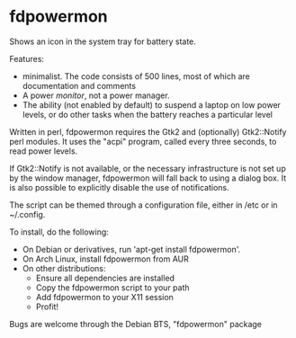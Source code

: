 fdpowermon
==========

Shows an icon in the system tray for battery state.

Features:
- minimalist. The code consists of 500 lines, most of which are
  documentation and comments
- A power _monitor_, not a power manager.
- The ability (not enabled by default) to suspend a laptop on low power
  levels, or do other tasks when the battery reaches a particular level

Written in perl, fdpowermon requires the Gtk2 and (optionally)
Gtk2::Notify perl modules. It uses the "acpi" program, called every
three seconds, to read power levels.

If Gtk2::Notify is not available, or the necessary infrastructure is not
set up by the window manager, fdpowermon will fall back to using a
dialog box. It is also possible to explicitly disable the use of
notifications.

The script can be themed through a configuration file, either in /etc or
in ~/.config.

To install, do the following:
- On Debian or derivatives, run 'apt-get install fdpowermon'.
- On Arch Linux, install fdpowermon from AUR
- On other distributions:
     - Ensure all dependencies are installed
     - Copy the fdpowermon script to your path
     - Add fdpowermon to your X11 session
     - Profit!

Bugs are welcome through the Debian BTS, "fdpowermon" package
